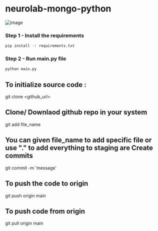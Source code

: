 # neurolab-mongo-python

![image](https://user-images.githubusercontent.com/57321948/196933065-4b16c235-f3b9-4391-9cfe-4affcec87c35.png)

### Step 1 - Install the requirements

```bash
pip install -r requirements.txt
```

### Step 2 - Run main.py file

```bash
python main.py
```

## To initialize source code :

git clone <github_url>

## Clone/ Downlaod github repo in your system

git add file_name

## You can given file_name to add specific file or use "." to add everything to staging are Create commits

git commit -m 'message'

## To push the code to origin 

git push origin main

## To push code from origin

git pull origin main
